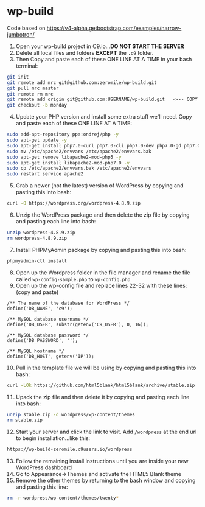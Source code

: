 # wp-build #
Code based on https://v4-alpha.getbootstrap.com/examples/narrow-jumbotron/

1. Open your wp-build project in C9.io...__DO NOT START THE SERVER__
2. Delete all local files and folders __EXCEPT__ the ```.c9``` folder. 
3. Then Copy and paste each of these ONE LINE AT A TIME in your bash terminal:
```sh
git init
git remote add mrc git@github.com:zeromile/wp-build.git
git pull mrc master
git remote rm mrc
git remote add origin git@github.com:USERNAME/wp-build.git   <--- COPY THIS FROM YOUR REPO, YO
git checkout -b monday
```

4. Update your PHP version and install some extra stuff we'll need. Copy and paste each of these ONE LINE AT A TIME:
```sh
sudo add-apt-repository ppa:ondrej/php -y
sudo apt-get update -y
sudo apt-get install php7.0-curl php7.0-cli php7.0-dev php7.0-gd php7.0-intl php7.0-mcrypt php7.0-json php7.0-mysql php7.0-opcache php7.0-bcmath php7.0-mbstring php7.0-soap php7.0-xml php7.0-zip -y
sudo mv /etc/apache2/envvars /etc/apache2/envvars.bak
sudo apt-get remove libapache2-mod-php5 -y
sudo apt-get install libapache2-mod-php7.0 -y
sudo cp /etc/apache2/envvars.bak /etc/apache2/envvars
sudo restart service apache2
```

5. Grab a newer (not the latest) version of WordPress by copying and pasting this into bash:
```sh
curl -O https://wordpress.org/wordpress-4.8.9.zip
```

6. Unzip the WordPress package and then delete the zip file by copying and pasting each line into bash:
```sh
unzip wordpress-4.8.9.zip
rm wordpress-4.8.9.zip
```

7. Install PHPMyAdmin package by copying and pasting this into bash:
```sh
phpmyadmin-ctl install
```

8. Open up the Wordpress folder in the file manager and rename the file called ```wp-config-sample.php``` to ```wp-config.php```
9. Open up the wp-config file and replace lines 22-32 with these lines: (copy and paste)
```
/** The name of the database for WordPress */
define('DB_NAME', 'c9');

/** MySQL database username */
define('DB_USER', substr(getenv('C9_USER'), 0, 16));

/** MySQL database password */
define('DB_PASSWORD', '');

/** MySQL hostname */
define('DB_HOST', getenv('IP'));
```

10. Pull in the template file we will be using by copying and pasting this into bash:
```sh
curl -LOk https://github.com/html5blank/html5blank/archive/stable.zip
```

11. Upack the zip file and then delete it by copying and pasting each line into bash:
```sh
unzip stable.zip -d wordpress/wp-content/themes
rm stable.zip
```
12. Start your server and click the link to visit. Add ```/wordpress``` at the end url to begin installation...like this:
```sh
https://wp-build-zeromile.c9users.io/wordpress
```
13. Follow the remaining install instructions until you are inside your new WordPress dashboard
14. Go to Appearance->Themes and activate the HTML5 Blank theme
15. Remove the other themes by returning to the bash window and copying and pasting this line:
```sh
rm -r wordpress/wp-content/themes/twenty*
```
